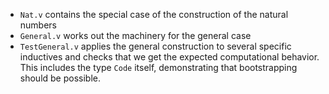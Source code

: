 * `Nat.v` contains the special case of the construction of the natural numbers
* `General.v` works out the machinery for the general case
* `TestGeneral.v` applies the general construction to several specific inductives
  and checks that we get the expected computational behavior.
  This includes the type `Code` itself, demonstrating that bootstrapping should be possible.
